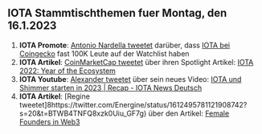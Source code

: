 ## IOTA Stammtischthemen fuer Montag, den 16.1.2023

1. **IOTA Promote**: [Antonio Nardella tweetet](https://twitter.com/antonionardella/status/1612392235232030722?s=20&t=BTWB4TNFQ8xzk0Uiu_GF7g) darüber, dass [IOTA bei Coingecko](https://www.coingecko.com/en/coins/iota) fast 100K Leute auf der Watchlist haben
2. **IOTA Artikel**: [CoinMarketCap tweetet](https://twitter.com/CoinMarketCap/status/1612713354337943554?s=20&t=BTWB4TNFQ8xzk0Uiu_GF7g) über ihren Spotlight Artikel: [IOTA 2022: Year of the Ecosystem](https://coinmarketcap.com/community/articles/63b6a619122d9f2790aadc0d)
3. **IOTA Youtube**: [Alexander tweetet](https://twitter.com/shortaktien/status/1612467688609091585?s=20&t=BTWB4TNFQ8xzk0Uiu_GF7g) über sein neues Video: [IOTA und Shimmer starten in 2023 | Recap - IOTA News Deutsch](https://www.youtube.com/watch?v=nYtEjTQLEXA)
4. **IOTA Artikel**: [Regine tweetet]8https://twitter.com/Energine/status/1612495781121908742?s=20&t=BTWB4TNFQ8xzk0Uiu_GF7g) über den Artikel: [Female Founders in Web3](https://blockchain.digital-bb.de/en/female-founders-in-web3)
